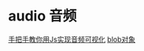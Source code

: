 # audio 音频

[手把手教你用Js实现音频可视化](https://www.jianshu.com/p/7c4f58ee8972)
[blob对象](https://juejin.im/entry/5937c98eac502e0068cf31ae)